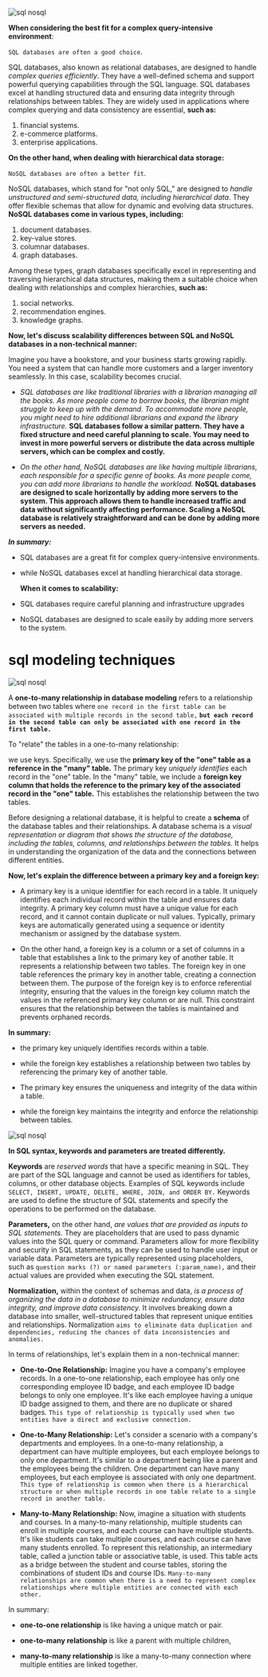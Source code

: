 ![sql nosql](./sqlnosql.jpeg)

**When considering the best fit for a complex query-intensive environment**:

`SQL databases are often a good choice`.

SQL databases, also known as relational databases, are designed to handle *complex queries efficiently*. They have a well-defined schema and support powerful querying capabilities through the SQL language. SQL databases excel at handling structured data and ensuring data integrity through relationships between tables. They are widely used in applications where complex querying and data consistency are essential, **such as:**

1. financial systems.
2. e-commerce platforms.
3. enterprise applications.

**On the other hand, when dealing with hierarchical data storage:**

 `NoSQL databases are often a better fit`.

 NoSQL databases, which stand for "not only SQL," are designed to *handle unstructured and semi-structured data, including hierarchical data*. They offer flexible schemas that allow for dynamic and evolving data structures. **NoSQL databases come in various types, including:**

 1. document databases.
 2. key-value stores.
 3. columnar databases.
 4. graph databases.

Among these types, graph databases specifically excel in representing and traversing hierarchical data structures, making them a suitable choice when dealing with relationships and complex hierarchies, **such as:**

1. social networks.
2. recommendation engines.
3. knowledge graphs.

**Now, let's discuss scalability differences between SQL and NoSQL databases in a non-technical manner:**

Imagine you have a bookstore, and your business starts growing rapidly. You need a system that can handle more customers and a larger inventory seamlessly. In this case, scalability becomes crucial.

* *SQL databases are like traditional libraries with a librarian managing all the books. As more people come to borrow books, the librarian might struggle to keep up with the demand. To accommodate more people, you might need to hire additional librarians and expand the library infrastructure.* **SQL databases follow a similar pattern. They have a fixed structure and need careful planning to scale. You may need to invest in more powerful servers or distribute the data across multiple servers, which can be complex and costly.**

* *On the other hand, NoSQL databases are like having multiple librarians, each responsible for a specific genre of books. As more people come, you can add more librarians to handle the workload.* **NoSQL databases are designed to scale horizontally by adding more servers to the system. This approach allows them to handle increased traffic and data without significantly affecting performance. Scaling a NoSQL database is relatively straightforward and can be done by adding more servers as needed.**

***In summary:***

* SQL databases are a great fit for complex query-intensive environments.

* while NoSQL databases excel at handling hierarchical data storage.

    **When it comes to scalability:**

* SQL databases require careful planning and infrastructure upgrades
  
* NoSQL databases are designed to scale easily by adding more servers to the system.

# sql modeling techniques

![sql nosql](./modeling_techniques.png)

A **one-to-many relationship in database modeling** refers to a relationship between two tables where `one record in the first table can be associated with multiple records in the second table,` **`but each record in the second table can only be associated with one record in the first table.`**

To "relate" the tables in a one-to-many relationship:

 we use keys. Specifically, we use the **primary key of the "one" table as a reference in the "many" table.** The primary key *uniquely identifies* each record in the "one" table. In the "many" table, we include a **foreign key column that holds the reference to the primary key of the associated record in the "one" table.** This establishes the relationship between the two tables.

Before designing a relational database, it is helpful to create a **schema** of the database tables and their relationships. A database schema is a *visual representation or diagram that shows the structure of the database, including the tables, columns, and relationships between the tables.* It helps in understanding the organization of the data and the connections between different entities.

**Now, let's explain the difference between a primary key and a foreign key:**

* A primary key is a unique identifier for each record in a table. It uniquely identifies each individual record within the table and ensures data integrity. A primary key column must have a unique value for each record, and it cannot contain duplicate or null values. Typically, primary keys are automatically generated using a sequence or identity mechanism or assigned by the database system.

* On the other hand, a foreign key is a column or a set of columns in a table that establishes a link to the primary key of another table. It represents a relationship between two tables. The foreign key in one table references the primary key in another table, creating a connection between them. The purpose of the foreign key is to enforce referential integrity, ensuring that the values in the foreign key column match the values in the referenced primary key column or are null. This constraint ensures that the relationship between the tables is maintained and prevents orphaned records.

**In summary:**

* the primary key uniquely identifies records within a table.

* while the foreign key establishes a relationship between two tables by referencing the primary key of another table.

* The primary key ensures the uniqueness and integrity of the data within a table.

* while the foreign key maintains the integrity and enforce the relationship between tables.

![sql nosql](./sql.jpg)

**In SQL syntax, keywords and parameters are treated differently.**

**Keywords** are *reserved words* that have a specific meaning in SQL. They are part of the SQL language and cannot be used as identifiers for tables, columns, or other database objects. Examples of SQL keywords include `SELECT, INSERT, UPDATE, DELETE, WHERE, JOIN, and ORDER BY.` Keywords are used to define the structure of SQL statements and specify the operations to be performed on the database.

**Parameters,** on the other hand, *are values that are provided as inputs to SQL statements.* They are placeholders that are used to pass dynamic values into the SQL query or command. Parameters allow for more flexibility and security in SQL statements, as they can be used to handle user input or variable data. Parameters are typically represented using placeholders, such as `question marks (?) or named parameters (:param_name),` and their actual values are provided when executing the SQL statement.

**Normalization,** within the context of schemas and data, *is a process of organizing the data in a database to minimize redundancy, ensure data integrity, and improve data consistency.* It involves breaking down a database into smaller, well-structured tables that represent unique entities and relationships. Normalization `aims to eliminate data duplication and dependencies, reducing the chances of data inconsistencies and anomalies.`

In terms of relationships, let's explain them in a non-technical manner:

* **One-to-One Relationship:** Imagine you have a company's employee records. In a one-to-one relationship, each employee has only one corresponding employee ID badge, and each employee ID badge belongs to only one employee. It's like each employee having a unique ID badge assigned to them, and there are no duplicate or shared badges. `This type of relationship is typically used when two entities have a direct and exclusive connection.`

* **One-to-Many Relationship:** Let's consider a scenario with a company's departments and employees. In a one-to-many relationship, a department can have multiple employees, but each employee belongs to only one department. It's similar to a department being like a parent and the employees being the children. One department can have many employees, but each employee is associated with only one department. `This type of relationship is common when there is a hierarchical structure or when multiple records in one table relate to a single record in another table.`

* **Many-to-Many Relationship:** Now, imagine a situation with students and courses. In a many-to-many relationship, multiple students can enroll in multiple courses, and each course can have multiple students. It's like students can take multiple courses, and each course can have many students enrolled. To represent this relationship, an intermediary table, called a junction table or associative table, is used. This table acts as a bridge between the student and course tables, storing the combinations of student IDs and course IDs. `Many-to-many relationships are common when there is a need to represent complex relationships where multiple entities are connected with each other.`

In summary:

* **one-to-one relationship** is like having a unique match or pair.

* **one-to-many relationship** is like a parent with multiple children,  

* **many-to-many relationship** is like a many-to-many connection where multiple entities are linked together.
